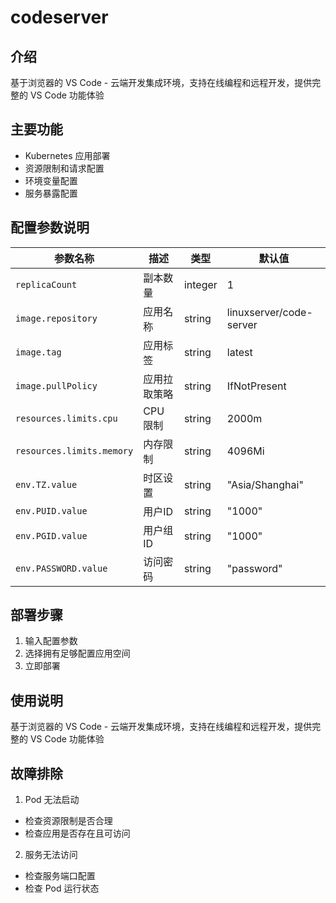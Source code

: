 # codeserver

## 介绍
基于浏览器的 VS Code - 云端开发集成环境，支持在线编程和远程开发，提供完整的 VS Code 功能体验

## 主要功能
- Kubernetes 应用部署
- 资源限制和请求配置
- 环境变量配置
- 服务暴露配置

## 配置参数说明
| 参数名称 | 描述 | 类型 | 默认值 |
|---------|-----|------|--------|
| `replicaCount` | 副本数量 | integer | 1 |
| `image.repository` | 应用名称 | string | linuxserver/code-server |
| `image.tag` | 应用标签 | string | latest |
| `image.pullPolicy` | 应用拉取策略 | string | IfNotPresent |
| `resources.limits.cpu` | CPU 限制 | string | 2000m |
| `resources.limits.memory` | 内存限制 | string | 4096Mi |
| `env.TZ.value` | 时区设置 | string | "Asia/Shanghai" |
| `env.PUID.value` | 用户ID | string | "1000" |
| `env.PGID.value` | 用户组ID | string | "1000" |
| `env.PASSWORD.value` | 访问密码 | string | "password" |

## 部署步骤
1. 输入配置参数
2. 选择拥有足够配置应用空间
3. 立即部署

## 使用说明
基于浏览器的 VS Code - 云端开发集成环境，支持在线编程和远程开发，提供完整的 VS Code 功能体验

## 故障排除
1. Pod 无法启动
  - 检查资源限制是否合理
  - 检查应用是否存在且可访问
  
2. 服务无法访问
  - 检查服务端口配置
  - 检查 Pod 运行状态
